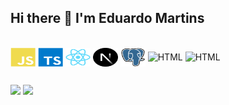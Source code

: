 ## Hi there 👋 I'm Eduardo Martins

<div style="display: inline_block"><br>
  <img align="center" alt="Js" height="30" width="40" src="https://raw.githubusercontent.com/devicons/devicon/master/icons/javascript/javascript-plain.svg">
  <img align="center" alt="Ts" height="30" width="40" src="https://raw.githubusercontent.com/devicons/devicon/master/icons/typescript/typescript-plain.svg">
  <img align="center" alt="React" height="30" width="40" src="https://raw.githubusercontent.com/devicons/devicon/master/icons/react/react-original.svg">
    <img align="center" alt="Python" height="30" width="40" src="https://raw.githubusercontent.com/devicons/devicon/master/icons/nextjs/nextjs-original.svg">
  <img align="center" alt="HTML" height="30" width="40" src="https://raw.githubusercontent.com/devicons/devicon/master/icons/postgresql/postgresql-original.svg">
     <img align="center" alt="HTML" height="30" width="40" src=https://raw.githubusercontent.com/devicons/devicon/master/icons/nodejs/nodejs.svg">
    <img align="center" alt="HTML" height="30" width="40" src=https://raw.githubusercontent.com/devicons/devicon/master/icons/nestjs/nest.svg">

</div>
  
  ##
 
<div> 
  <a href = "mailto:edu19_96@hotmail.com"><img src="https://img.shields.io/badge/-edu19_96@hotmail.com-%23333?style=for-the-badge&logo=&logoColor=white" target="_blank"></a>
  <a href="https://www.linkedin.com/in/edumartinsg/" target="_blank"><img src="https://img.shields.io/badge/-LinkedIn-%230077B5?style=for-the-badge&logo=linkedin&logoColor=white" target="_blank"></a> 
  
</div>
